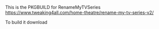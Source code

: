 This is the PKGBUILD for RenameMyTVSeries
https://www.tweaking4all.com/home-theatre/rename-my-tv-series-v2/

To build it download 
